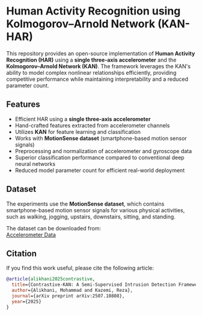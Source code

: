 # Human Activity Recognition using Kolmogorov–Arnold Network (KAN-HAR)

This repository provides an open-source implementation of **Human Activity Recognition (HAR)** using a **single three-axis accelerometer** and the **Kolmogorov–Arnold Network (KAN)**. The framework leverages the KAN's ability to model complex nonlinear relationships efficiently, providing competitive performance while maintaining interpretability and a reduced parameter count.

## Features

- Efficient HAR using a **single three-axis accelerometer**
- Hand-crafted features extracted from accelerometer channels
- Utilizes **KAN** for feature learning and classification
- Works with **MotionSense dataset** (smartphone-based motion sensor signals)
- Preprocessing and normalization of accelerometer and gyroscope data
- Superior classification performance compared to conventional deep neural networks
- Reduced model parameter count for efficient real-world deployment

## Dataset

The experiments use the **MotionSense dataset**, which contains smartphone-based motion sensor signals for various physical activities, such as walking, jogging, upstairs, downstairs, sitting, and standing.

The dataset can be downloaded from:  
[Accelerometer Data](https://github.com/mmalekzadeh/motion-sense/blob/master/data/B_Accelerometer_data.zip?raw=true)


## Citation
If you find this work useful, please cite the following article:

```bibtex
@article{alikhani2025contrastive,
  title={Contrastive-KAN: A Semi-Supervised Intrusion Detection Framework for Cybersecurity with scarce Labeled Data},
  author={Alikhani, Mohammad and Kazemi, Reza},
  journal={arXiv preprint arXiv:2507.10808},
  year={2025}
}
```
